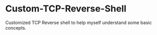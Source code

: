 # Custom-TCP-Reverse-Shell
Customized TCP Reverse shell to help myself understand some basic concepts.
